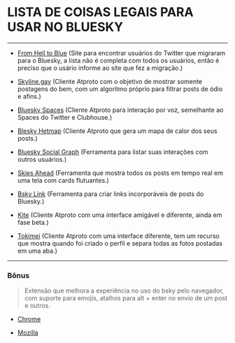 # LISTA DE COISAS LEGAIS PARA USAR NO BLUESKY 
----

- [From Hell to Blue](https://fromhellto.blue/) (Site para encontrar usuários do Twitter que migraram para o Bluesky, a lista não é completa com todos os usuários, então é preciso que o usário informe ao site que fez a migração.)

- [Skyline.gay](https://skyline.gay/) (Cliente Atproto com o objetivo de mostrar somente postagens do bem, com um algoritmo próprio para filtrar posts de ódio e afins.)

- [Bluesky Spaces](https://www.skyspaces.net/) (Cliente Atproto para interação por voz, semelhante ao Spaces do Twitter e Clubhouse.)

- [Blesky Hetmap](https://bluesky-heatmap.fly.dev/) (Cliente Atproto que gera um mapa de calor dos seus posts.)

- [Bluesky Social Graph](https://bsky.jazco.dev/) (Ferramenta para listar suas interações com outros usuários.)

- [Skies Ahead](https://blue-skies-ahead.glitch.me/) (Ferramenta que mostra todos os posts em tempo real em uma tela com cards flutuantes.)

- [Bsky Link](https://bsky.link/) (Ferramenta para criar links incorporáveis de posts do Bluesky.)

- [Kite](https://callmearta.github.io/kite) (Cliente Atproto com uma interface amigável e diferente, ainda em fase beta.)

- [Tokimei](https://tokimekibluesky.vercel.app/) (Cliente Atproto com uma interface diferente, tem um recurso que mostra quando foi criado o perfil e separa todas as fotos postadas em uma aba.)

----

### Bônus

> Extensão que melhora a experiência no uso do bsky pelo navegador, com suporte para emojis, atalhos para alt + enter no envio de um post e outros. 

- [Chrome](https://chrome.google.com/webstore/detail/bluesky-overhaul/cllpkmbebfmadmkkpplnaaffnhjjpgbi)

- [Mozilla](https://addons.mozilla.org/en-US/firefox/addon/bluesky-overhaul/)

